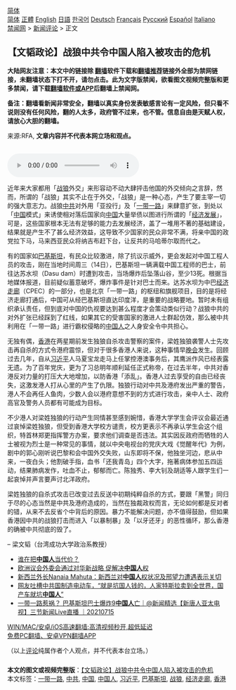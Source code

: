  <!-- 面包屑导航 --> <div class="breadcrumb"><!-- GTranslate: https://gtranslate.io/ -->  <div class="switcher notranslate">  <div class="selected">  <a href="#" onclick="return false;"> 简体</a>  </div>  <div class="option">  <a href="https://www.bannedbook.org" onclick="doGTranslate('zh-CN|zh-CN');jQuery('div.switcher div.selected a').html(jQuery(this).html());return false;" title="简体中文" class="nturl selected"> 简体</a>  <a href="https://www.bannedbook.org/zh-tw/" onclick="doGTranslate('zh-CN|zh-TW');jQuery('div.switcher div.selected a').html(jQuery(this).html());return false;" title="繁體中文" class="nturl"> 正體</a>  <a href="https://www.bannedbook.org/en/" onclick="doGTranslate('zh-CN|en');jQuery('div.switcher div.selected a').html(jQuery(this).html());return false;" title="English" class="nturl"> English</a>  <a href="https://www.bannedbook.org/ja/" onclick="doGTranslate('zh-CN|ja');jQuery('div.switcher div.selected a').html(jQuery(this).html());return false;" title="日本語" class="nturl"> 日語</a>  <a href="https://www.bannedbook.org/ko/" onclick="doGTranslate('zh-CN|ko');jQuery('div.switcher div.selected a').html(jQuery(this).html());return false;" title="한국어" class="nturl"> 한국어</a>  <a href="https://www.bannedbook.org/de/" onclick="doGTranslate('zh-CN|de');jQuery('div.switcher div.selected a').html(jQuery(this).html());return false;" title="Deutsch" class="nturl"> Deutsch</a>  <a href="https://www.bannedbook.org/fr/" onclick="doGTranslate('zh-CN|fr');jQuery('div.switcher div.selected a').html(jQuery(this).html());return false;" title="Français" class="nturl"> Français</a>  <a href="https://www.bannedbook.org/ru/" onclick="doGTranslate('zh-CN|ru');jQuery('div.switcher div.selected a').html(jQuery(this).html());return false;" title="Русский" class="nturl"> Русский</a>  <a href="https://www.bannedbook.org/es/" onclick="doGTranslate('zh-CN|es');jQuery('div.switcher div.selected a').html(jQuery(this).html());return false;" title="Español" class="nturl"> Español</a>  <a href="https://www.bannedbook.org/it/" onclick="doGTranslate('zh-CN|it');jQuery('div.switcher div.selected a').html(jQuery(this).html());return false;" title="Italiano" class="nturl"> Italiano</a>  </div>  </div>      <div class='breadcrumb-sub'><!-- Breadcrumb NavXT 6.3.0 --> <a href="https://www.bannedbook.org/" class="home">禁闻网</a> &gt; <a href="https://www.bannedbook.org/bnews/comments/" class="category">新闻评论</a> &gt; 正文</div></div><h2>【文韬政论】战狼中共令中国人陷入被攻击的危机</h2> <p class="notice"><b>大陆网友注意：本文中的链接除 <a href="https://github.com/bannedbook/fanqiang" >翻墙</a>软件下载和<a href="https://github.com/killgcd/justmysocks/blob/master/README.md">翻墙推荐</a>链接外全部为禁网链接，未翻墙状态下打不开，请勿点击。此为文字版禁闻，欲看图文视频完整版和更多禁闻，请下载<a href="https://github.com/bannedbook/fanqiang">翻墙软件或APP</a>后翻墙上禁闻网。</p><p>备注：翻墙看新闻非常安全，翻墙以真实身份发表敏感言论有一定风险，但只看不说则没有任何风险，翻的人太多，政府管不过来，也不管。信息自由是天赋人权，请放心大胆的翻墙。</b></p>  <div class="entry"> <p>来源:RFA, <strong>文章内容并不代表本网立场和观点。</strong></p> <p><br /> <audio controls="controls" preload="metadata" src="https://www.rfa.org/cantonese/commentaries/mt/mt-07152021093847.html/@@stream" type="audio/mpeg"><br /> </audio></p>  <p>近年来大家都用「<a href="https://www.bannedbook.org/bnews/tag/%E6%88%98%E7%8B%BC/" class="st_tag internal_tag" rel="tag" title="标签 战狼 下的日志">战狼</a>外交」来形容动不动大肆抨击他国的外交倾向之言辞，然而，所谓的「战狼」其实不止在于外交，「战狼」是一种心态，产生了要主宰一切的强大意志力。战狼<a href="https://www.bannedbook.org/bnews/tag/%e4%b8%ad%e5%85%b1/" class="st_tag internal_tag" rel="tag" title="标签 中共 下的日志">中共</a>对外用「亚投行」及「<a href="https://www.bannedbook.org/bnews/tag/%e4%b8%80%e5%b8%a6%e4%b8%80%e8%b7%af/" class="st_tag internal_tag" rel="tag" title="标签 一带一路 下的日志">一带一路</a>」来肆意扩张，到处以「<span class='wp_keywordlink_affiliate'><a href="https://www.bannedbook.org/" title="中国" target="_blank">中国</a></span>模式」来诱使相对落后国家向<a href="https://www.bannedbook.org/bnews/tag/%E4%B8%AD%E5%9B%BD/" class="st_tag internal_tag" rel="tag" title="标签 中国 下的日志">中国</a>大量举债以图进行所谓的「<span class='wp_keywordlink'><a href="https://www.bannedbook.org/forum2/topic869.html" title="宪政、法治和经济发展——走向市场经济的制度保障" target="_blank">经济发展</a></span>」，可是，这些国家根本无法有足够的能力去发展经济，盖了一堆用不著的基础建设，结果就是产生不了甚么经济效益，这导致不少国家的民众非常不满，将亲中国的政党拉下马，马来西亚民众将纳吉布赶下台，让反共的马哈蒂尔取而代之。</p> <p>有的国家如<a href="https://www.bannedbook.org/bnews/tag/%e5%b7%b4%e5%9f%ba%e6%96%af%e5%9d%a6/" class="st_tag internal_tag" rel="tag" title="标签 巴基斯坦 下的日志">巴基斯坦</a>，有民众比较激进，除了抗议示威外，更会发起对中国工程人员的攻击，刚在当地时间周三（14日），巴基斯坦一辆满载中国工程师的巴士，前往达苏水坝（Dasu dam）时遭到攻击，当场爆炸后坠落山谷，至少13死。根据当地媒体报道，目前疑似蓄意破坏，爆炸事件是针对巴士而来。达苏水坝为中巴<a href="https://www.bannedbook.org/bnews/tag/%E7%BB%8F%E6%B5%8E%E8%B5%B0%E5%BB%8A/" class="st_tag internal_tag" rel="tag" title="标签 经济走廊 下的日志">经济走廊</a>（CPEC）的一部分，也是北京「一带一路」的枢纽和旗舰项目，目的是将经济走廊打通后，中国可从经巴基斯坦直达印度洋，是重要的战略要地。暂时未有组织承认责任，但到底对中国的仇视要达到甚么程度才会策动类似行动？战狼中共的对外扩张已经踩到了红线，如果其它的受害国家的激进人士群起仿效，那么被中共利用在「一带一路」进行霸权侵略的<a href="https://www.bannedbook.org/bnews/tag/%e4%b8%ad%e5%9b%bd%e4%ba%ba/" class="st_tag internal_tag" rel="tag" title="标签 中国人 下的日志">中国人</a>之人身安全令中共担心。</p>  <p>无独有偶，<a href="https://www.bannedbook.org/bnews/tag/%e9%a6%99%e6%b8%af/" class="st_tag internal_tag" rel="tag" title="标签 香港 下的日志">香港</a>在两星期前发生独狼自杀攻击警察的案件，梁姓独狼袭警人士先攻击再自杀的方式令港府震惊，但对于很多香港人来说，这种事情早<span class='wp_keywordlink_affiliate'><a href="https://zh-cn.shenyunperformingarts.org/" title="晚会" target="_blank">晚会</a></span>发生。回顾过去几年，自从<a href="https://www.bannedbook.org/bnews/tag/%e4%b9%a0%e8%bf%91%e5%b9%b3/" class="st_tag internal_tag" rel="tag" title="标签 习近平 下的日志">习近平</a>人马夏宝龙走马上任掌控港澳事务后，其鹰派作风已经表露无遗。为了百年党庆，更为了习总明年顺利延任正式称帝，在过去半年，中共对香港反对力量的打压大大地增加，以防香港「添乱」。香港人过去享受的自由已经丧失，这激发港人打从心里的产生了仇限。独狼行动对中共及港府发出严重的警告，港人不会再任人鱼肉，少数人会以港府意想不到的方式进行攻击，亲中人士、政府高官及警务人员都有可能成为目标。</p> <p>不少港人对梁姓独狼的行动产生同情甚至感到婉惜，香港大学学生会评议会最近通过哀悼梁姓独狼，但受到香港大学校方谴责，校方更表示不再承认学生会这个组织，特首林郑更指挥警方办案，要求他们调查是否违法。其实因反政府而牺牲的人士被视为烈士是一种常见的事情，就以中央电视台的党庆大戏《觉醒年代》为例，剧中的郭心刚听说巴黎和会中国外交失败，山东即将不保，他独坐河边，悲从中来，一夜白头；他割破手指，血书「还我青岛」四个大字，拖著病体参加五四运动，结果肺病发作，吐血不止，郁郁而亡。陈独秀、李大钊及胡适等人跟学生们一起哀悼并声言要声讨北洋政府。</p>  <p>梁姓独狼的自杀式攻击已改变过去反送中初期纯粹自杀的方式，要跟「黑警」同归于尽的心态当然是中共及港府造成的，当然在独裁政权而言，无论如何都是反对者的错，从来不去反省个中背后的原因。暴力不能解决问题，亦不值得鼓励，但如果香港因中共的战狼打击而进入「以暴制暴」及「以牙还牙」的恶性循环，那么香港的确被中共彻底的毁了。</p> <p>&#8211; 梁文韬（台湾成功大学政治系教授）</p>  <ul class='op-related-articles' title='相关阅读'> <li><a href='https://www.bannedbook.org/bnews/bannedvideo/20210716/1588431.html' target='_blank'>谁在把<b>中国人</b>当代价？</a></li> <li><a href='https://www.bannedbook.org/bnews/comments/20210716/1588257.html' target='_blank'>欧洲议会外委会通过对华新战略 促解决<b>中国人</b>权</a></li> <li><a href='https://www.bannedbook.org/bnews/weiquan/20210715/1587840.html' target='_blank'>新西兰外长Nanaia Mahuta&#65306;新西兰对<b>中国人</b>权状况及邢望力遭遇表示关切</a></li> <li><a href='https://www.bannedbook.org/bnews/bannedvideo/20210715/1587729.html' target='_blank'>网友吐槽中共国制造电动车，“就是坑国人钱的，人家特斯拉卖到全世界，国产车就坑<b>中国人</b>”</a></li> <li><a href='https://www.bannedbook.org/bnews/bannedvideo/20210715/1587557.html' target='_blank'>一带一路惹祸？ 巴基斯坦巴士爆炸9<b>中国人</b>亡｜@新闻精选【新唐人亚太电视】三节新闻Live直播 ｜20210715</a></li> </ul> <p class="texttj"> <a href="https://github.com/bannedbook/fanqiang/wiki/V2ray%E6%9C%BA%E5%9C%BA" target="_blank">WIN/MAC/安卓/iOS高速翻墙:高清视频秒开,超低延迟</a><br/> <a href="https://github.com/bannedbook/fanqiang/wiki/%E7%A6%81%E9%97%BB%E7%BD%91%E5%AE%89%E5%8D%93%E7%BF%BB%E5%A2%99%E6%96%B0%E9%97%BBAPP" target="_blank">免费PC翻墙、安卓VPN翻墙APP</a></p><p>（以上<span class='wp_keywordlink_affiliate'><a href="https://www.bannedbook.org/bnews/comments/" title="新闻评论" target="_blank">评论</a></span>纯属作者个人观点，并不代表本台立场。）</p><a name='sharetosocial'></a>  <div style="margin-bottom:5px;padding-bottom:5px;clear:both"> <div id="archive-pix-1" class="banner-ads"> <!-- AuctionX Display platform tag START --> <div id="26318x728x90x621x_ADSLOT2" clicktrack="%%CLICK_URL_ESC%%"></div> <!-- AuctionX Display platform tag END --> </div> <div id="archive-pix-2" class="banner-ads"> <!-- AuctionX Display platform tag START --> <div id="26315x300x250x621x_ADSLOT2" clicktrack="%%CLICK_URL_ESC%%"></div> <!-- AuctionX Display platform tag END --> </div> </div>    <div id="archive-pix-1" class="banner-ads"> <!-- AuctionX Display platform tag START --> <div id="26318x728x90x621x_ADSLOT3" clicktrack="%%CLICK_URL_ESC%%"></div> <!-- AuctionX Display platform tag END --> </div> <div><b>本文的图文或视频完整版</b>：<a href='https://www.bannedbook.org/bnews/comments/20210716/1588440.html'>【文韬政论】战狼中共令中国人陷入被攻击的危机</a></div>  </div><!--END ENTRY--> <div class="postfooter"> <div>本文标签：<a href="https://www.bannedbook.org/bnews/tag/%e4%b8%80%e5%b8%a6%e4%b8%80%e8%b7%af/" rel="tag">一带一路</a>, <a href="https://www.bannedbook.org/bnews/tag/%e4%b8%ad%e5%85%b1/" rel="tag">中共</a>, <a href="https://www.bannedbook.org/bnews/tag/%E4%B8%AD%E5%9B%BD/" rel="tag">中国</a>, <a href="https://www.bannedbook.org/bnews/tag/%e4%b8%ad%e5%9b%bd%e4%ba%ba/" rel="tag">中国人</a>, <a href="https://www.bannedbook.org/bnews/tag/%e4%b9%a0%e8%bf%91%e5%b9%b3/" rel="tag">习近平</a>, <a href="https://www.bannedbook.org/bnews/tag/%e5%b7%b4%e5%9f%ba%e6%96%af%e5%9d%a6/" rel="tag">巴基斯坦</a>, <a href="https://www.bannedbook.org/bnews/tag/%E6%88%98%E7%8B%BC/" rel="tag">战狼</a>, <a href="https://www.bannedbook.org/bnews/tag/%E7%BB%8F%E6%B5%8E%E8%B5%B0%E5%BB%8A/" rel="tag">经济走廊</a>, <a href="https://www.bannedbook.org/bnews/tag/%e9%a6%99%e6%b8%af/" rel="tag">香港</a></div>  </div><!--END POSTFOOTER--> 